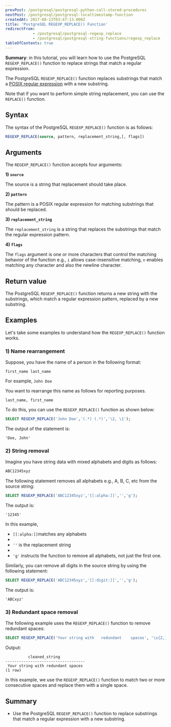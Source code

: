 ```yaml
---
prevPost: /postgresql/postgresql-python-call-stored-procedures
nextPost: /postgresql/postgresql-localtimestamp-function
createdAt: 2017-08-13T03:47:13.000Z
title: 'PostgreSQL REGEXP_REPLACE() Function'
redirectFrom:
            - /postgresql/postgresql-regexp_replace 
            - /postgresql/postgresql-string-functions/regexp_replace
tableOfContents: true
---
```



**Summary**: in this tutorial, you will learn how to use the PostgreSQL `REGEXP_REPLACE()` function to replace strings that match a regular expression.

The PostgreSQL `REGEXP_REPLACE()` function replaces substrings that match a [POSIX regular expression](https://en.wikibooks.org/wiki/Regular_Expressions/POSIX-Extended_Regular_Expressions) with a new substring.

Note that if you want to perform simple string replacement, you can use the `REPLACE()` function.

## Syntax

The syntax of the PostgreSQL `REGEXP_REPLACE()` function is as follows:

```sql
REGEXP_REPLACE(source, pattern, replacement_string,[, flags])
```

## Arguments

The `REGEXP_REPLACE()` function accepts four arguments:

**1) `source`**

The source is a string that replacement should take place.

**2) `pattern`**

The pattern is a POSIX regular expression for matching substrings that should be replaced.

**3) `replacement_string`**

The `replacement_string` is a string that replaces the substrings that match the regular expression pattern.

**4) `flags`**

The `flags` argument is one or more characters that control the matching behavior of the function e.g., `i` allows case-insensitive matching, `n` enables matching any character and also the newline character.

## Return value

The PostgreSQL `REGEXP_REPLACE()` function returns a new string with the substrings, which match a regular expression pattern, replaced by a new substring.

## Examples

Let's take some examples to understand how the `REGEXP_REPLACE()` function works.

### 1) Name rearrangement

Suppose, you have the name of a person in the following format:

```
first_name last_name
```

For example, `John Doe`

You want to rearrange this name as follows for reporting purposes.

```
last_name, first_name
```

To do this, you can use the `REGEXP_REPLACE()` function as shown below:

```sql
SELECT REGEXP_REPLACE('John Doe','(.*) (.*)','\2, \1');
```

The output of the statement is:

```
'Doe, John'
```

### 2) String removal

Imagine you have string data with mixed alphabets and digits as follows:

```sql
ABC12345xyz
```

The following statement removes all alphabets e.g., A, B, C, etc from the source string:

```sql
SELECT REGEXP_REPLACE('ABC12345xyz','[[:alpha:]]','','g');
```

The output is:

```
'12345'
```

In this example,

- `[[:alpha:]]`matches any alphabets
-
- `''` is the replacement string
-
- `'g'` instructs the function to remove all alphabets, not just the first one.

Similarly, you can remove all digits in the source string by using the following statement:

```sql
SELECT REGEXP_REPLACE('ABC12345xyz','[[:digit:]]','','g');
```

The output is:

```
'ABCxyz'
```

### 3) Redundant space removal

The following example uses the `REGEXP_REPLACE()` function to remove redundant spaces:

```sql
SELECT REGEXP_REPLACE('Your string with   redundant    spaces', '\s{2,}', ' ', 'g') AS cleaned_string;
```

Output:

```
          cleaned_string
-----------------------------------
 Your string with redundant spaces
(1 row)
```

In this example, we use the `REGEXP_REPLACE()` function to match two or more consecutive spaces and replace them with a single space.

## Summary

- Use the PostgreSQL `REGEXP_REPLACE()` function to replace substrings that match a regular expression with a new substring.
